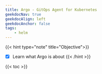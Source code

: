 ```yaml
---
title: Argo - GitOps Agent for Kubernetes
geekdocNav: true
geekdocAlign: left
geekdocAnchor: false
tags:
    - helm
---
```


{{< hint type="note" title="Objective">}}
* [x] Learn what Argo is about
{{< /hint >}}

{{< toc >}}